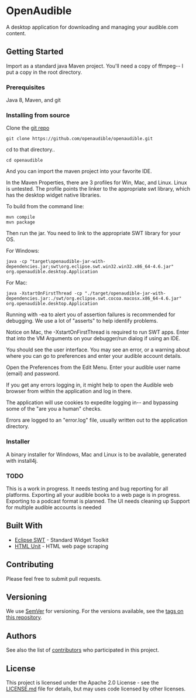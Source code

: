 # OpenAudible

A desktop application for downloading and managing your audible.com content.

## Getting Started

Import as a standard java Maven project.
You'll need a copy of ffmpeg-- I put a copy in the root directory.

### Prerequisites
Java 8, Maven, and git

### Installing from source

Clone the [git repo](https://github.com/openaudible/openaudible)

```
git clone https://github.com/openaudible/openaudible.git
```

cd to that directory..
```
cd openaudible
```

And you can import the maven project into your favorite IDE.

In the Maven Properties, there are 3 profiles for Win, Mac, and Linux. Linux is untested. The profile points the linker to the appropriate swt library, which has the desktop widget native libraries.

To build from the command line:
```
mvn compile
mvn package
```

Then run the jar. You need to link to the appropriate SWT library for your OS.

For Windows:
```
java -cp "target\openaudible-jar-with-dependencies.jar;swt\org.eclipse.swt.win32.win32.x86_64-4.6.jar" org.openaudible.desktop.Application
```

For Mac:
```
java -XstartOnFirstThread -cp "./target/openaudible-jar-with-dependencies.jar:./swt/org.eclipse.swt.cocoa.macosx.x86_64-4.6.jar" org.openaudible.desktop.Application
```

Running with -ea to alert you of assertion failures is recommended for debugging. We use a lot of "asserts" to help identify problems.

Notice on Mac, the -XstartOnFirstThread is required to run SWT apps.
Enter that into the VM Arguments on your debugger/run dialog if using an IDE.

You should see the user interface. You may see an error, or a warning about where you can go to preferences and enter your audible account details.

Open the Preferences from the Edit Menu.
Enter your audible user name (email) and password.


If you get any errors logging in, it might help to open the Audible web browser from within the application and log in there.

The application will use cookies to expedite logging in-- and bypassing some of the "are you a human" checks.

Errors are logged to an "error.log" file, usually written out to the application directory.

### Installer
A binary installer for Windows, Mac and Linux is to be available, generated with install4j.

### TODO
This is a work in progress. It needs testing and bug reporting for all platforms.
Exporting all your audible books to a web page is in progress.
Exporting to a podcast format is planned.
The UI needs cleaning up
Support for multiple audible accounts is needed



## Built With

* [Eclipse SWT](http://www.eclipse.org/swt/) - Standard Widget Toolkit
* [HTML Unit](https://htmlunit.sourceforge.net/) - HTML web page scraping

## Contributing

Please feel free to submit pull requests.

## Versioning

We use [SemVer](http://semver.org/) for versioning. For the versions available, see the [tags on this repository](https://github.com/openaudible/openaudible/tags).

## Authors

See also the list of [contributors](https://github.com/openaudible/openaudible/contributors) who participated in this project.

## License

This project is licensed under the Apache 2.0 License - see the [LICENSE.md](LICENSE.md) file for details, but may uses code licensed by other licenses.
